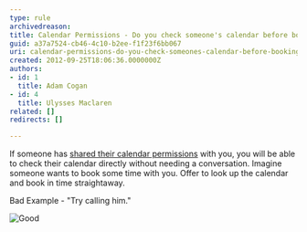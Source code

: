 ```yaml
---
type: rule
archivedreason: 
title: Calendar Permissions - Do you check someone's calendar before booking an appointment?
guid: a37a7524-cb46-4c10-b2ee-f1f23f6bb067
uri: calendar-permissions-do-you-check-someones-calendar-before-booking-an-appointment
created: 2012-09-25T18:06:36.0000000Z
authors:
- id: 1
  title: Adam Cogan
- id: 4
  title: Ulysses Maclaren
related: []
redirects: []

---
```


If someone has [shared their calendar permissions](/_layouts/15/FIXUPREDIRECT.ASPX?WebId=3dfc0e07-e23a-4cbb-aac2-e778b71166a2&TermSetId=07da3ddf-0924-4cd2-a6d4-a4809ae20160&TermId=86a7e3f1-964a-47bc-ba84-d28bd42d3df4) with you, you will be able to check their calendar directly without needing a conversation.
Imagine someone wants to book some time with you. Offer to look up the calendar and book in time straightaway.

<!--endintro-->
 Bad Example - "Try calling him."


![Good](adams-calendar.jpg)
